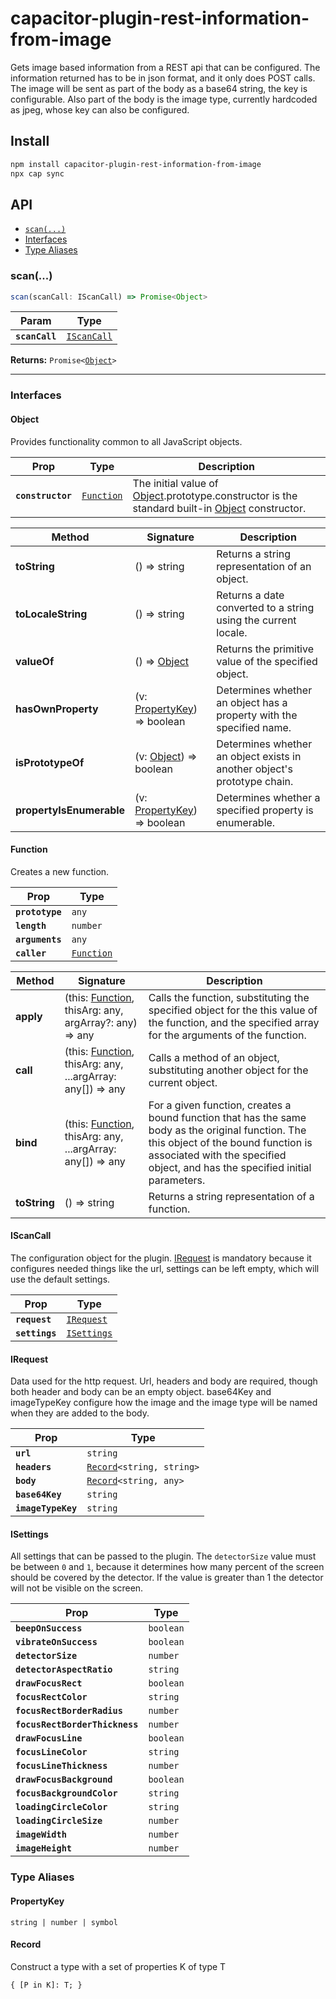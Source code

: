 # capacitor-plugin-rest-information-from-image

Gets image based information from a REST api that can be configured. The information returned has to be in json format, and it only does POST calls. 
The image will be sent as part of the body as a base64 string, the key is configurable. Also part of the body is the image type, currently hardcoded as jpeg, whose key can also be configured.

## Install

```bash
npm install capacitor-plugin-rest-information-from-image
npx cap sync
```

## API

<docgen-index>

* [`scan(...)`](#scan)
* [Interfaces](#interfaces)
* [Type Aliases](#type-aliases)

</docgen-index>

<docgen-api>
<!--Update the source file JSDoc comments and rerun docgen to update the docs below-->

### scan(...)

```typescript
scan(scanCall: IScanCall) => Promise<Object>
```

| Param          | Type                                            |
| -------------- | ----------------------------------------------- |
| **`scanCall`** | <code><a href="#iscancall">IScanCall</a></code> |

**Returns:** <code>Promise&lt;<a href="#object">Object</a>&gt;</code>

--------------------


### Interfaces


#### Object

Provides functionality common to all JavaScript objects.

| Prop              | Type                                          | Description                                                                                                                                |
| ----------------- | --------------------------------------------- | ------------------------------------------------------------------------------------------------------------------------------------------ |
| **`constructor`** | <code><a href="#function">Function</a></code> | The initial value of <a href="#object">Object</a>.prototype.constructor is the standard built-in <a href="#object">Object</a> constructor. |

| Method                   | Signature                                                 | Description                                                              |
| ------------------------ | --------------------------------------------------------- | ------------------------------------------------------------------------ |
| **toString**             | () =&gt; string                                           | Returns a string representation of an object.                            |
| **toLocaleString**       | () =&gt; string                                           | Returns a date converted to a string using the current locale.           |
| **valueOf**              | () =&gt; <a href="#object">Object</a>                     | Returns the primitive value of the specified object.                     |
| **hasOwnProperty**       | (v: <a href="#propertykey">PropertyKey</a>) =&gt; boolean | Determines whether an object has a property with the specified name.     |
| **isPrototypeOf**        | (v: <a href="#object">Object</a>) =&gt; boolean           | Determines whether an object exists in another object's prototype chain. |
| **propertyIsEnumerable** | (v: <a href="#propertykey">PropertyKey</a>) =&gt; boolean | Determines whether a specified property is enumerable.                   |


#### Function

Creates a new function.

| Prop            | Type                                          |
| --------------- | --------------------------------------------- |
| **`prototype`** | <code>any</code>                              |
| **`length`**    | <code>number</code>                           |
| **`arguments`** | <code>any</code>                              |
| **`caller`**    | <code><a href="#function">Function</a></code> |

| Method       | Signature                                                                            | Description                                                                                                                                                                                                              |
| ------------ | ------------------------------------------------------------------------------------ | ------------------------------------------------------------------------------------------------------------------------------------------------------------------------------------------------------------------------ |
| **apply**    | (this: <a href="#function">Function</a>, thisArg: any, argArray?: any) =&gt; any     | Calls the function, substituting the specified object for the this value of the function, and the specified array for the arguments of the function.                                                                     |
| **call**     | (this: <a href="#function">Function</a>, thisArg: any, ...argArray: any[]) =&gt; any | Calls a method of an object, substituting another object for the current object.                                                                                                                                         |
| **bind**     | (this: <a href="#function">Function</a>, thisArg: any, ...argArray: any[]) =&gt; any | For a given function, creates a bound function that has the same body as the original function. The this object of the bound function is associated with the specified object, and has the specified initial parameters. |
| **toString** | () =&gt; string                                                                      | Returns a string representation of a function.                                                                                                                                                                           |


#### IScanCall

The configuration object for the plugin. <a href="#irequest">IRequest</a> is mandatory because it configures needed
things like the url, settings can be left empty, which will use the default settings.

| Prop           | Type                                            |
| -------------- | ----------------------------------------------- |
| **`request`**  | <code><a href="#irequest">IRequest</a></code>   |
| **`settings`** | <code><a href="#isettings">ISettings</a></code> |


#### IRequest

Data used for the http request. Url, headers and body are required, though both header
and body can be an empty object. base64Key and imageTypeKey configure how the image and the
image type will be named when they are added to the body.

| Prop               | Type                                                            |
| ------------------ | --------------------------------------------------------------- |
| **`url`**          | <code>string</code>                                             |
| **`headers`**      | <code><a href="#record">Record</a>&lt;string, string&gt;</code> |
| **`body`**         | <code><a href="#record">Record</a>&lt;string, any&gt;</code>    |
| **`base64Key`**    | <code>string</code>                                             |
| **`imageTypeKey`** | <code>string</code>                                             |


#### ISettings

All settings that can be passed to the plugin. The `detectorSize` value must be between
`0` and `1`, because it determines how many percent of the screen should be covered by
the detector.
If the value is greater than 1 the detector will not be visible on the screen.

| Prop                           | Type                 |
| ------------------------------ | -------------------- |
| **`beepOnSuccess`**            | <code>boolean</code> |
| **`vibrateOnSuccess`**         | <code>boolean</code> |
| **`detectorSize`**             | <code>number</code>  |
| **`detectorAspectRatio`**      | <code>string</code>  |
| **`drawFocusRect`**            | <code>boolean</code> |
| **`focusRectColor`**           | <code>string</code>  |
| **`focusRectBorderRadius`**    | <code>number</code>  |
| **`focusRectBorderThickness`** | <code>number</code>  |
| **`drawFocusLine`**            | <code>boolean</code> |
| **`focusLineColor`**           | <code>string</code>  |
| **`focusLineThickness`**       | <code>number</code>  |
| **`drawFocusBackground`**      | <code>boolean</code> |
| **`focusBackgroundColor`**     | <code>string</code>  |
| **`loadingCircleColor`**       | <code>string</code>  |
| **`loadingCircleSize`**        | <code>number</code>  |
| **`imageWidth`**               | <code>number</code>  |
| **`imageHeight`**              | <code>number</code>  |


### Type Aliases


#### PropertyKey

<code>string | number | symbol</code>


#### Record

Construct a type with a set of properties K of type T

<code>{ [P in K]: T; }</code>

</docgen-api>
